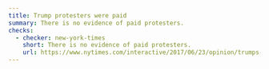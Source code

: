 ```yaml
---
title: Trump protesters were paid
summary: There is no evidence of paid protesters.
checks:
  - checker: new-york-times
    short: There is no evidence of paid protesters.
    url: https://www.nytimes.com/interactive/2017/06/23/opinion/trumps-lies.html
---
```


